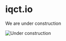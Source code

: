 # iqct.io

We are under construction

![Under construction](https://cdn.pixabay.com/photo/2018/03/31/23/41/site-3279650_1280.jpg)

